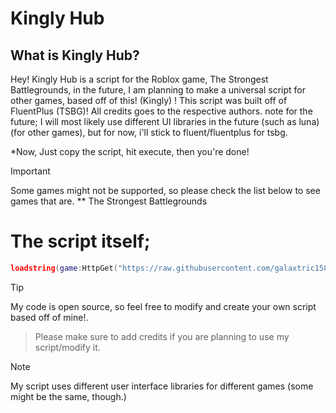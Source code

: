 
# Kingly Hub

## What is Kingly Hub?
Hey! Kingly Hub is a script for the Roblox game, The Strongest Battlegrounds, in the future, I am planning to make a universal script for other games, based off of this! (Kingly) ! This script was built off of FluentPlus (TSBG)! All credits goes to the respective authors.
note for the future; I will most likely use different UI libraries in the future (such as luna) (for other games), but for now, i'll stick to fluent/fluentplus for tsbg.

*Now, Just copy the script, hit execute, then you're done!
> [!IMPORTANT]
> Some games might not be supported, so please check the list below to see games that are.
> ** The Strongest Battlegrounds

# The script itself;
```lua
loadstring(game:HttpGet("https://raw.githubusercontent.com/galaxtric158/Kingly-Hub/refs/heads/main/main.lua"))()
```

> [!TIP]
> My code is open source, so feel free to modify and create your own script based off of mine!.

> Please make sure to add credits if you are planning to use my script/modify it.

> [!NOTE]
> My script uses different user interface libraries for different games (some might be the same, though.)

